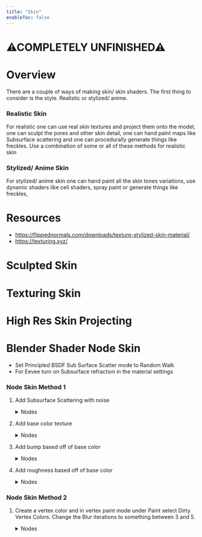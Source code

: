 ```yaml
---
title: "Skin"
enableToc: false
---
```


# ⚠COMPLETELY UNFINISHED⚠

# Overview
There are a couple of ways of making skin/ skin shaders. The first thing to consider is the style. Realistic or stylized/ anime.

### Realistic Skin
For realistic one can use real skin textures and project them onto the model, one can sculpt the pores and other skin detail, one can hand paint maps like Subsurface scattering and one can procedurally generate things like freckles. Use a combination of some or all of these methods for realistic skin

### Stylized/ Anime Skin
For stylized/ anime skin one can hand paint all the skin tones variations, use dynamic shaders like cell shaders, spray paint or generate things like freckles, 



# Resources
- https://flippednormals.com/downloads/texture-stylized-skin-material/
- https://texturing.xyz/

# Sculpted Skin


# Texturing Skin

# High Res Skin Projecting

# Blender Shader Node Skin
- Set Principled BSDF Sub Surface Scatter mode to Random Walk
- For Eevee turn on Subsurface refraction in the material settings

### Node Skin Method 1
1. Add Subsurface Scattering with noise
    <details>
    <summary>Nodes</summary>

    <img src="https://i.imgur.com/MCz7Yg6.png">
    </details>
2. Add base color texture
    <details>
    <summary>Nodes</summary>

    <img src="https://i.imgur.com/xHPRf4i.png">
    </details>
3. Add bump based off of base color
    <details>
    <summary>Nodes</summary>

    <img src="https://i.imgur.com/qdMmztX.png">
    </details>

4. Add roughness based off of base color
    <details>
    <summary>Nodes</summary>

    <img src="https://i.imgur.com/lYOiAm7.png">
    </details>

### Node Skin Method 2
1. Create a vertex color and in vertex paint mode under Paint select Dirty Vertex Colors. Change the Blur iterations to something between 3 and 5.
    <details>
    <summary>Nodes</summary>

    <img src="https://i.imgur.com/G23Q9AQ.png">
    </details>
